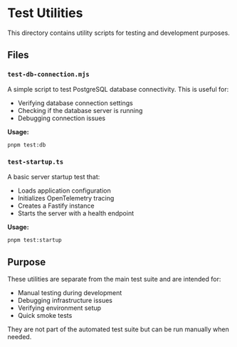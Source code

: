 # Test Utilities

This directory contains utility scripts for testing and development purposes.

## Files

### `test-db-connection.mjs`
A simple script to test PostgreSQL database connectivity. This is useful for:
- Verifying database connection settings
- Checking if the database server is running
- Debugging connection issues

**Usage:**
```bash
pnpm test:db
```

### `test-startup.ts`
A basic server startup test that:
- Loads application configuration
- Initializes OpenTelemetry tracing
- Creates a Fastify instance
- Starts the server with a health endpoint

**Usage:**
```bash
pnpm test:startup
```

## Purpose

These utilities are separate from the main test suite and are intended for:
- Manual testing during development
- Debugging infrastructure issues
- Verifying environment setup
- Quick smoke tests

They are not part of the automated test suite but can be run manually when needed.
